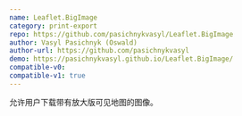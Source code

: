 ```yaml
---
name: Leaflet.BigImage
category: print-export
repo: https://github.com/pasichnykvasyl/Leaflet.BigImage
author: Vasyl Pasichnyk (Oswald)
author-url: https://github.com/pasichnykvasyl
demo: https://pasichnykvasyl.github.io/Leaflet.BigImage/
compatible-v0:
compatible-v1: true
---
```


允许用户下载带有放大版可见地图的图像。
